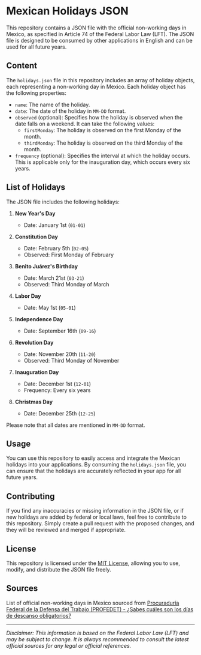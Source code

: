 # Mexican Holidays JSON

This repository contains a JSON file with the official non-working days in Mexico, as specified in Article 74 of the Federal Labor Law (LFT). The JSON file is designed to be consumed by other applications in English and can be used for all future years.

## Content

The `holidays.json` file in this repository includes an array of holiday objects, each representing a non-working day in Mexico. Each holiday object has the following properties:

- `name`: The name of the holiday.
- `date`: The date of the holiday in `MM-DD` format.
- `observed` (optional): Specifies how the holiday is observed when the date falls on a weekend. It can take the following values:
  - `firstMonday`: The holiday is observed on the first Monday of the month.
  - `thirdMonday`: The holiday is observed on the third Monday of the month.
- `frequency` (optional): Specifies the interval at which the holiday occurs. This is applicable only for the inauguration day, which occurs every six years.

## List of Holidays

The JSON file includes the following holidays:

1. **New Year's Day**
   - Date: January 1st (`01-01`)

2. **Constitution Day**
   - Date: February 5th (`02-05`)
   - Observed: First Monday of February

3. **Benito Juárez's Birthday**
   - Date: March 21st (`03-21`)
   - Observed: Third Monday of March

4. **Labor Day**
   - Date: May 1st (`05-01`)

5. **Independence Day**
   - Date: September 16th (`09-16`)

6. **Revolution Day**
   - Date: November 20th (`11-20`)
   - Observed: Third Monday of November

7. **Inauguration Day**
   - Date: December 1st (`12-01`)
   - Frequency: Every six years

8. **Christmas Day**
   - Date: December 25th (`12-25`)

Please note that all dates are mentioned in `MM-DD` format.

## Usage

You can use this repository to easily access and integrate the Mexican holidays into your applications. By consuming the `holidays.json` file, you can ensure that the holidays are accurately reflected in your app for all future years.

## Contributing

If you find any inaccuracies or missing information in the JSON file, or if new holidays are added by federal or local laws, feel free to contribute to this repository. Simply create a pull request with the proposed changes, and they will be reviewed and merged if appropriate.

## License

This repository is licensed under the [MIT License](LICENSE), allowing you to use, modify, and distribute the JSON file freely.

## Sources

List of official non-working days in Mexico sourced from [Procuraduría Federal de la Defensa del Trabajo (PROFEDET) - ¿Sabes cuáles son los días de descanso obligatorios?](https://www.gob.mx/profedet/es/articulos/sabes-cuales-son-los-dias-de-descanso-obligatorios-163134)

---
*Disclaimer: This information is based on the Federal Labor Law (LFT) and may be subject to change. It is always recommended to consult the latest official sources for any legal or official references.*
